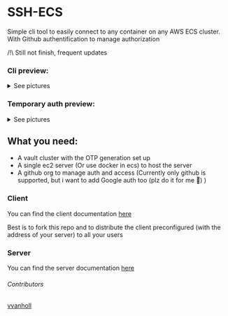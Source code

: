 # SSH-ECS
Simple cli tool to easily connect to any container on any AWS ECS cluster. With Github authentification to manage authorization

/!\ Still not finish, frequent updates

### Cli preview: 

<details>
<summary>See pictures</summary>

![Service list](images/service.png?raw=true "Service list")
![Container list](images/container.png?raw=true "Container list")
![Connection](images/ssh.png?raw=true "Connection")
</details>

### Temporary auth preview:

<details>
<summary>See pictures</summary>

![Ask](images/ask.png?raw=true "Ask")
![Wait](images/wait.png?raw=true "Wait")
![Slack](images/slack.png?raw=true "Slack")
</details>

##  What you need:

* A vault cluster with the OTP generation set up
* A single ec2 server (Or use docker in ecs) to host the server
* A github org to manage auth and access (Currently only github is supported, but i want to add Google auth too (plz do it for me :pray:) )

### Client

You can find the client documentation [here](https://github.com/antoiner77/ssh-ecs/tree/master/Client#ssh-ecs)

Best is to fork this repo and to distribute the client preconfigured (with the address of your server) to all your users

### Server 

You can find the server documentation [here](https://github.com/antoiner77/ssh-ecs/tree/master/Server#ssh-ecs-server)


###### Contributors

[vvanholl](https://github.com/vvanholl/)
